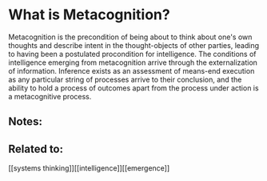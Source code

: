 # What is Metacognition?

Metacognition is the precondition of being about to think about one's own thoughts and describe intent in the thought-objects of other parties, leading to having been a postulated procondition for intelligence. The conditions of intelligence emerging from metacognition arrive through the externalization of information. Inference exists as an assessment of means-end execution as any particular string of processes arrive to their conclusion, and the ability to hold a process of outcomes apart from the process under action is a metacognitive process.


## Notes:

## Related to:
[[systems thinking]][[intelligence]][[emergence]]
